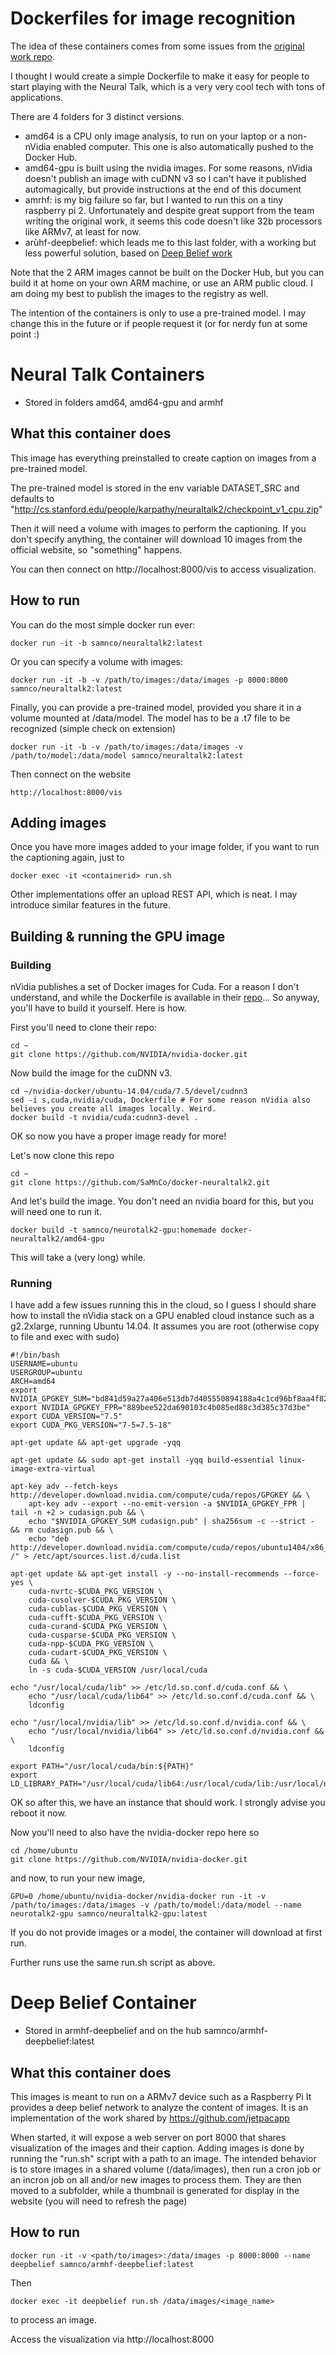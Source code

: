 # Dockerfiles for image recognition

The idea of these containers comes from some issues from the [original work repo](https://github.com/karpathy/neuraltalk2). 

I thought I would create a simple Dockerfile to make it easy for people to start playing with the Neural Talk, which is a very very cool tech with tons of applications. 

There are 4 folders for 3 distinct versions. 

* amd64 is a CPU only image analysis, to run on your laptop or a non-nVidia enabled computer. This one is also automatically pushed to the Docker Hub. 
* amd64-gpu is built using the nvidia images. For some reasons, nVidia doesn't publish an image with cuDNN v3 so I can't have it published automagically, but provide instructions at the end of this document
* amrhf: is my big failure so far, but I wanted to run this on a tiny raspberry pi 2. Unfortunately and despite great support from the team writing the original work, it seems this code doesn't like 32b processors like ARMv7, at least for now. 
* arùhf-deepbelief: which leads me to this last folder, with a working but less powerful solution, based on [Deep Belief work](https://github.com/jetpacapp/DeepBeliefSDK)

Note that the 2 ARM images cannot be built on the Docker Hub, but you can build it at home on your own ARM machine, or use an ARM public cloud. I am doing my best to publish the images to the registry as well. 

The intention of the containers is only to use a pre-trained model. I may change this in the future or if people request it (or for nerdy fun at some point :)

# Neural Talk Containers

* Stored in folders amd64, amd64-gpu and armhf

## What this container does

This image has everything preinstalled to create caption on images from a pre-trained model. 

The pre-trained model is stored in the env variable DATASET_SRC and defaults to "http://cs.stanford.edu/people/karpathy/neuraltalk2/checkpoint_v1_cpu.zip"

Then it will need a volume with images to perform the captioning. If you don't specify anything, the container will download 10 images from the official website, so "something" happens. 

You can then connect on http://localhost:8000/vis to access visualization. 

## How to run

You can do the most simple docker run ever: 

    docker run -it -b samnco/neuraltalk2:latest

Or you can specify a volume with images: 

    docker run -it -b -v /path/to/images:/data/images -p 8000:8000 samnco/neuraltalk2:latest

Finally, you can provide a pre-trained model, provided you share it in a volume mounted at /data/model. The model has to be a .t7 file to be recognized (simple check on extension)

    docker run -it -b -v /path/to/images:/data/images -v /path/to/model:/data/model samnco/neuraltalk2:latest

Then connect on the website

    http://localhost:8000/vis

## Adding images

Once you have more images added to your image folder, if you want to run the captioning again, just to

	docker exec -it <containerid> run.sh

Other implementations offer an upload REST API, which is neat. I may introduce similar features in the future. 

## Building & running the GPU image
### Building

nVidia publishes a set of Docker images for Cuda. For a reason I don't understand, and while the Dockerfile is available in their [repo](https://github.com/NVIDIA/nvidia-docker)... So anyway, you'll have to build it yourself. Here is how. 

First you'll need to clone their repo: 

	cd ~
	git clone https://github.com/NVIDIA/nvidia-docker.git

Now build the image for the cuDNN v3. 

	cd ~/nvidia-docker/ubuntu-14.04/cuda/7.5/devel/cudnn3
	sed -i s,cuda,nvidia/cuda, Dockerfile # For some reason nVidia also believes you create all images locally. Weird. 
	docker build -t nvidia/cuda:cudnn3-devel .

OK so now you have a proper image ready for more! 

Let's now clone this repo 

	cd ~
	git clone https://github.com/SaMnCo/docker-neuraltalk2.git

And let's build the image. You don't need an nvidia board for this, but you will need one to run it. 

	docker build -t samnco/neurotalk2-gpu:homemade docker-neuraltalk2/amd64-gpu

This will take a (very long) while. 

### Running

I have add a few issues running this in the cloud, so I guess I should share how to install the nVidia stack on a GPU enabled cloud instance such as a g2.2xlarge, running Ubuntu 14.04. It assumes you are root (otherwise copy to file and exec with sudo)

	#!/bin/bash
	USERNAME=ubuntu
	USERGROUP=ubuntu
	ARCH=amd64
	export NVIDIA_GPGKEY_SUM="bd841d59a27a406e513db7d405550894188a4c1cd96bf8aa4f82f1b39e0b5c1c"
	export NVIDIA_GPGKEY_FPR="889bee522da690103c4b085ed88c3d385c37d3be"
	export CUDA_VERSION="7.5"
	export CUDA_PKG_VERSION="7-5=7.5-18"

	apt-get update && apt-get upgrade -yqq

	apt-get update && sudo apt-get install -yqq build-essential linux-image-extra-virtual

	apt-key adv --fetch-keys http://developer.download.nvidia.com/compute/cuda/repos/GPGKEY && \
	    apt-key adv --export --no-emit-version -a $NVIDIA_GPGKEY_FPR | tail -n +2 > cudasign.pub && \
	    echo "$NVIDIA_GPGKEY_SUM cudasign.pub" | sha256sum -c --strict - && rm cudasign.pub && \
	    echo "deb http://developer.download.nvidia.com/compute/cuda/repos/ubuntu1404/x86_64 /" > /etc/apt/sources.list.d/cuda.list

	apt-get update && apt-get install -y --no-install-recommends --force-yes \
	    cuda-nvrtc-$CUDA_PKG_VERSION \
	    cuda-cusolver-$CUDA_PKG_VERSION \
	    cuda-cublas-$CUDA_PKG_VERSION \
	    cuda-cufft-$CUDA_PKG_VERSION \
	    cuda-curand-$CUDA_PKG_VERSION \
	    cuda-cusparse-$CUDA_PKG_VERSION \
	    cuda-npp-$CUDA_PKG_VERSION \
	    cuda-cudart-$CUDA_PKG_VERSION \
	    cuda && \
	    ln -s cuda-$CUDA_VERSION /usr/local/cuda

	echo "/usr/local/cuda/lib" >> /etc/ld.so.conf.d/cuda.conf && \
	    echo "/usr/local/cuda/lib64" >> /etc/ld.so.conf.d/cuda.conf && \
	    ldconfig

	echo "/usr/local/nvidia/lib" >> /etc/ld.so.conf.d/nvidia.conf && \
	    echo "/usr/local/nvidia/lib64" >> /etc/ld.so.conf.d/nvidia.conf && \
	    ldconfig

	export PATH="/usr/local/cuda/bin:${PATH}"
	export LD_LIBRARY_PATH="/usr/local/cuda/lib64:/usr/local/cuda/lib:/usr/local/nvidia/lib:/usr/local/nvidia/lib64:${LD_LIBRARY_PATH}"

OK so after this, we have an instance that should work. I strongly advise you reboot it now. 

Now you'll need to also have the nvidia-docker repo here so 

	cd /home/ubuntu
	git clone https://github.com/NVIDIA/nvidia-docker.git

and now, to run your new image,

	GPU=0 /home/ubuntu/nvidia-docker/nvidia-docker run -it -v /path/to/images:/data/images -v /path/to/model:/data/model --name neurotalk2-gpu samnco/neuraltalk2-gpu:latest

If you do not provide images or a model, the container will download at first run. 

Further runs use the same run.sh script as above. 


# Deep Belief Container

* Stored in armhf-deepbelief and on the hub samnco/armhf-deepbelief:latest

## What this container does

This images is meant to run on a ARMv7 device such as a Raspberry Pi
It provides a deep belief network to analyze the content of images. It is an implementation  of the work shared by https://github.com/jetpacapp

When started, it will expose a web server on port 8000 that shares visualization of the images and their caption. Adding images is done by running the "run.sh" script with a path to an image.
The intended behavior is to store images in a shared volume (/data/images), then run a cron job or an incron job on all and/or new images to process them. They are then moved to a subfolder, while a thumbnail is generated for display in the website (you will need to refresh the page)

## How to run

	docker run -it -v <path/to/images>:/data/images -p 8000:8000 --name deepbelief samnco/armhf-deepbelief:latest

Then

	docker exec -it deepbelief run.sh /data/images/<image_name>

to process an image. 

Access the visualization via http://localhost:8000

